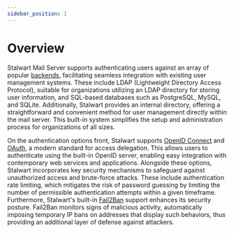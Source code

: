 ```yaml
---
sidebar_position: 1
---
```


# Overview

Stalwart Mail Server supports authenticating users against an array of popular [backends](/docs/auth/backend/overview), facilitating seamless integration with existing user management systems. These include LDAP (Lightweight Directory Access Protocol), suitable for organizations utilizing an LDAP directory for storing user information, and SQL-based databases such as PostgreSQL, MySQL, and SQLite. Additionally, Stalwart provides an internal directory, offering a straightforward and convenient method for user management directly within the mail server. This built-in system simplifies the setup and administration process for organizations of all sizes.

On the authentication options front, Stalwart supports [OpenID Connect](/docs/auth/openid/overview) and [OAuth](/docs/auth/oauth/overview), a modern standard for access delegation. This allows users to authenticate using the built-in OpenID server, enabling easy integration with contemporary web services and applications. Alongside these options, Stalwart incorporates key security mechanisms to safeguard against unauthorized access and brute-force attacks. These include authentication rate limiting, which mitigates the risk of password guessing by limiting the number of permissible authentication attempts within a given timeframe. Furthermore, Stalwart's built-in [Fail2Ban](/docs/auth/authentication/security) support enhances its security posture. Fail2Ban monitors signs of malicious activity, automatically imposing temporary IP bans on addresses that display such behaviors, thus providing an additional layer of defense against attackers.
